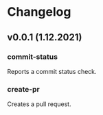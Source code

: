 # Changelog

## v0.0.1 (1.12.2021)

### commit-status

Reports a commit status check.

### create-pr

Creates a pull request.
